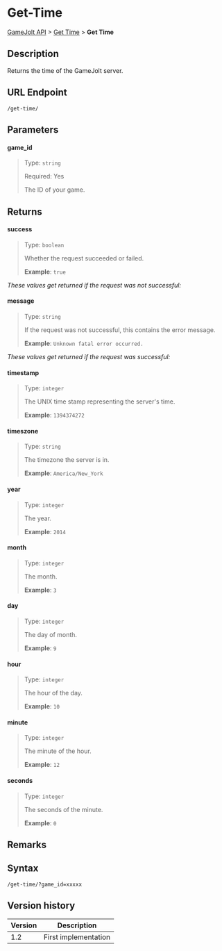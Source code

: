 # Get-Time

[GameJolt API](../index.md) > [Get Time](index.md) > __Get Time__

## Description

Returns the time of the GameJolt server.

## URL Endpoint

```
/get-time/
```

## Parameters

#### game_id
> Type: `string`
>
> Required: Yes
>
> The ID of your game.

## Returns

#### success
> Type: `boolean`
>
> Whether the request succeeded or failed.
>
> __Example__: `true`

_These values get returned if the request was not successful:_

#### message
> Type: `string`
>
> If the request was not successful, this contains the error message.
>
> __Example__: `Unknown fatal error occurred.`

_These values get returned if the request was successful:_

#### timestamp
> Type: `integer`
>
> The UNIX time stamp representing the server's time.
>
> __Example__: `1394374272`

#### timeszone
> Type: `string`
>
> The timezone the server is in.
>
> __Example__: `America/New_York`

#### year
> Type: `integer`
>
> The year.
>
> __Example__: `2014`

#### month
> Type: `integer`
>
> The month.
>
> __Example__: `3`

#### day
> Type: `integer`
>
> The day of month.
>
> __Example__: `9`

#### hour
> Type: `integer`
>
> The hour of the day.
>
> __Example__: `10`

#### minute
> Type: `integer`
>
> The minute of the hour.
>
> __Example__: `12`

#### seconds
> Type: `integer`
>
> The seconds of the minute.
>
> __Example__: `0`

## Remarks

## Syntax

```
/get-time/?game_id=xxxxx
```

## Version history

Version		 | Description
---			 | ---
1.2			 | First implementation